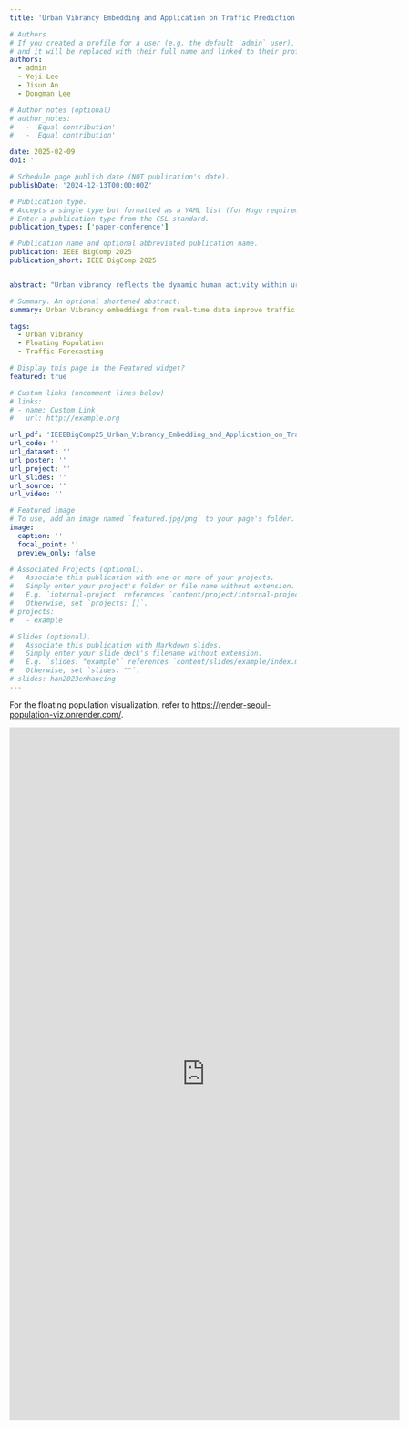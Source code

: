 ```yaml
---
title: 'Urban Vibrancy Embedding and Application on Traffic Prediction'

# Authors
# If you created a profile for a user (e.g. the default `admin` user), write the username (folder name) here
# and it will be replaced with their full name and linked to their profile.
authors:
  - admin
  - Yeji Lee
  - Jisun An
  - Dongman Lee

# Author notes (optional)
# author_notes:
#   - 'Equal contribution'
#   - 'Equal contribution'

date: 2025-02-09
doi: ''

# Schedule page publish date (NOT publication's date).
publishDate: '2024-12-13T00:00:00Z'

# Publication type.
# Accepts a single type but formatted as a YAML list (for Hugo requirements).
# Enter a publication type from the CSL standard.
publication_types: ['paper-conference']

# Publication name and optional abbreviated publication name.
publication: IEEE BigComp 2025
publication_short: IEEE BigComp 2025


abstract: "Urban vibrancy reflects the dynamic human activity within urban spaces and is often measured using mobile data that captures floating population trends. This study proposes a novel approach to derive Urban Vibrancy embeddings from real-time floating population data to enhance traffic prediction models. Specifically, we utilize variational autoencoders (VAE) to compress this data into actionable embeddings, which are then integrated with long short-term memory (LSTM) networks to predict future embeddings. These are subsequently applied in a sequence-to-sequence framework for traffic forecasting. Our contributions are threefold: (1) We use principal component analysis (PCA) to interpret the embeddings, revealing temporal patterns such as weekday versus weekend distinctions and seasonal patterns; (2) We propose a method that combines VAE and LSTM, enabling forecasting dynamic urban knowledge embedding; and (3) Our approach improves accuracy and responsiveness in traffic prediction models, including RNN, DCRNN, GTS, and GMAN. This study demonstrates the potential of Urban Vibrancy embeddings to advance traffic prediction and offer a more nuanced analysis of urban mobility."

# Summary. An optional shortened abstract.
summary: Urban Vibrancy embeddings from real-time data improve traffic prediction via VAE and LSTM.

tags:
  - Urban Vibrancy
  - Floating Population
  - Traffic Forecasting

# Display this page in the Featured widget?
featured: true

# Custom links (uncomment lines below)
# links:
# - name: Custom Link
#   url: http://example.org

url_pdf: 'IEEEBigComp25_Urban_Vibrancy_Embedding_and_Application_on_Traffic_Prediction.pdf'
url_code: ''
url_dataset: ''
url_poster: ''
url_project: ''
url_slides: ''
url_source: ''
url_video: ''

# Featured image
# To use, add an image named `featured.jpg/png` to your page's folder.
image:
  caption: ''
  focal_point: ''
  preview_only: false

# Associated Projects (optional).
#   Associate this publication with one or more of your projects.
#   Simply enter your project's folder or file name without extension.
#   E.g. `internal-project` references `content/project/internal-project/index.md`.
#   Otherwise, set `projects: []`.
# projects:
#   - example

# Slides (optional).
#   Associate this publication with Markdown slides.
#   Simply enter your slide deck's filename without extension.
#   E.g. `slides: "example"` references `content/slides/example/index.md`.
#   Otherwise, set `slides: ""`.
# slides: han2023enhancing
---
```


For the floating population visualization, refer to <a href="https://render-seoul-population-viz.onrender.com/">https://render-seoul-population-viz.onrender.com/</a>.

<iframe width="685" height="1217" src="https://www.youtube.com/embed/gMXvLWcDBXc" title="서울의 심장박동 (LTE생활인구)" frameborder="0" allow="accelerometer; autoplay; clipboard-write; encrypted-media; gyroscope; picture-in-picture; web-share" referrerpolicy="strict-origin-when-cross-origin" allowfullscreen></iframe>
